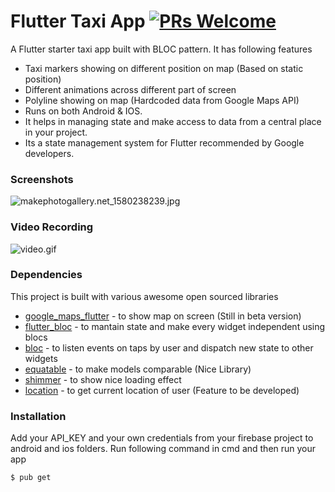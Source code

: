 # Flutter Taxi App [![PRs Welcome](https://img.shields.io/badge/PRs-welcome-brightgreen.svg?style=flat-square)](http://makeapullrequest.com)


A Flutter starter taxi app built with BLOC pattern. It has following features

  - Taxi markers showing on different position on map (Based on static position)
  - Different animations across different part of screen 
  - Polyline showing on map (Hardcoded data from Google Maps API)
  - Runs on both Android & IOS.
  -  It helps in managing state and make access to data from a central place in your project.
  - Its a state management system for Flutter recommended by Google developers.

### Screenshots

![makephotogallery.net_1580238239.jpg](https://www.dropbox.com/s/dgd40s5752y2jsl/makephotogallery.net_1580238239.jpg?dl=0&raw=1)

### Video Recording
![video.gif](https://firebasestorage.googleapis.com/v0/b/smart-ordr.appspot.com/o/ezgif.com-resize.gif?alt=media&token=3d9a010b-ba52-4045-a24e-cb3078e2a2f1)
### Dependencies

This project is built with various awesome open sourced libraries

* [google_maps_flutter](https://pub.dev/packages/google_maps_flutter) -  to show map on screen (Still in beta version)
* [flutter_bloc](https://pub.dev/packages/flutter_bloc) - to mantain state and make every widget independent using blocs 
* [bloc](https://pub.dev/packages/bloc) - to listen events on taps by user and dispatch new state to other widgets
* [equatable](https://pub.dev/packages/equatable) - to make models comparable (Nice Library) 
* [shimmer](https://pub.dev/packages/shimmer) - to show nice loading effect
* [location](https://pub.dev/packages/location) - to get current location of user (Feature to be developed)


### Installation

Add your API_KEY and your own credentials from your firebase project to android and ios folders. Run following command in cmd and then run your app

```sh
$ pub get
```
